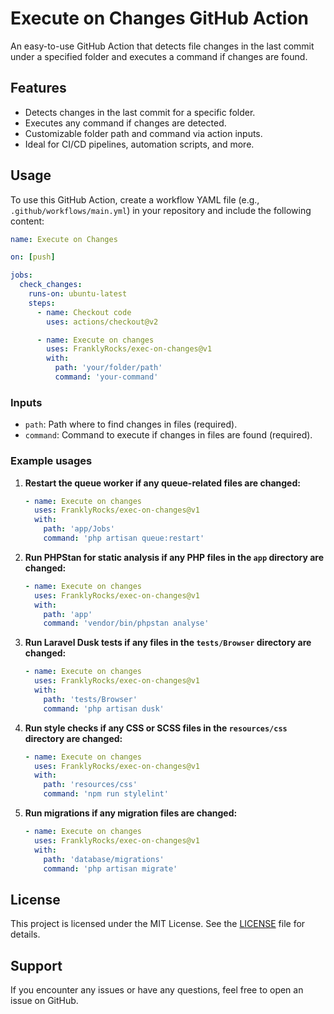 # Execute on Changes GitHub Action

An easy-to-use GitHub Action that detects file changes in the last commit under a specified folder and executes a command if changes are found.

## Features

- Detects changes in the last commit for a specific folder.
- Executes any command if changes are detected.
- Customizable folder path and command via action inputs.
- Ideal for CI/CD pipelines, automation scripts, and more.

## Usage

To use this GitHub Action, create a workflow YAML file (e.g., `.github/workflows/main.yml`) in your repository and include the following content:

```yaml
name: Execute on Changes

on: [push]

jobs:
  check_changes:
    runs-on: ubuntu-latest
    steps:
      - name: Checkout code
        uses: actions/checkout@v2

      - name: Execute on changes
        uses: FranklyRocks/exec-on-changes@v1
        with:
          path: 'your/folder/path'
          command: 'your-command'
```

### Inputs

- `path`: Path where to find changes in files (required).
- `command`: Command to execute if changes in files are found (required).

### Example usages

1. **Restart the queue worker if any queue-related files are changed:**

    ```yaml
    - name: Execute on changes
      uses: FranklyRocks/exec-on-changes@v1
      with:
        path: 'app/Jobs'
        command: 'php artisan queue:restart'
    ```

2. **Run PHPStan for static analysis if any PHP files in the `app` directory are changed:**

    ```yaml
    - name: Execute on changes
      uses: FranklyRocks/exec-on-changes@v1
      with:
        path: 'app'
        command: 'vendor/bin/phpstan analyse'
    ```

3. **Run Laravel Dusk tests if any files in the `tests/Browser` directory are changed:**

    ```yaml
    - name: Execute on changes
      uses: FranklyRocks/exec-on-changes@v1
      with:
        path: 'tests/Browser'
        command: 'php artisan dusk'
    ```

4. **Run style checks if any CSS or SCSS files in the `resources/css` directory are changed:**

    ```yaml
    - name: Execute on changes
      uses: FranklyRocks/exec-on-changes@v1
      with:
        path: 'resources/css'
        command: 'npm run stylelint'
    ```

5. **Run migrations if any migration files are changed:**

    ```yaml
    - name: Execute on changes
      uses: FranklyRocks/exec-on-changes@v1
      with:
        path: 'database/migrations'
        command: 'php artisan migrate'
    ```

## License

This project is licensed under the MIT License. See the [LICENSE](LICENSE) file for details.

## Support

If you encounter any issues or have any questions, feel free to open an issue on GitHub.
